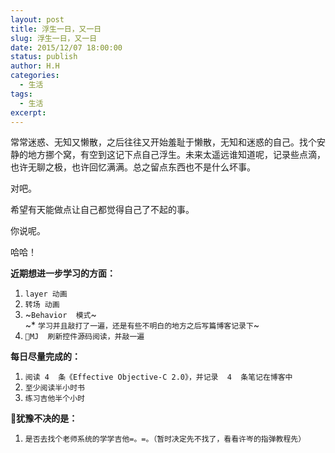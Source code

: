 ```yaml
---
layout: post
title: 浮生一日，又一日
slug: 浮生一日，又一日
date: 2015/12/07 18:00:00
status: publish
author: H.H
categories:
  - 生活
tags:
  - 生活
excerpt: 
---
```


常常迷惑、无知又懒散，之后往往又开始羞耻于懒散，无知和迷惑的自己。找个安静的地方挪个窝，有空到这记下点自己浮生。未来太遥远谁知道呢，记录些点滴，也许无聊之极，也许回忆满满。总之留点东西也不是什么坏事。

对吧。

希望有天能做点让自己都觉得自己了不起的事。

你说呢。

哈哈！

**近期想进一步学习的方面：**

1.  `layer 动画`
2.  `转场 动画`
3.  ~`Behavior  模式`~  
    ~* `学习并且敲打了一遍，还是有些不明白的地方之后写篇博客记录下`~
4.  `MJ  刷新控件源码阅读，并敲一遍`

**每日尽量完成的：**

1.  `阅读 4  条《Effective Objective-C 2.0》，并记录  4  条笔记在博客中`
2.  `至少阅读半小时书`
3.  `练习吉他半个小时`

**犹豫不决的是：**

1.  `是否去找个老师系统的学学吉他=。=。（暂时决定先不找了，看看许岑的指弹教程先）`


